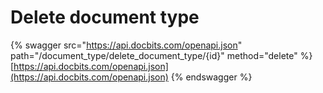 # Delete document type

{% swagger src="https://api.docbits.com/openapi.json" path="/document_type/delete_document_type/{id}" method="delete" %}
[https://api.docbits.com/openapi.json](https://api.docbits.com/openapi.json)
{% endswagger %}
